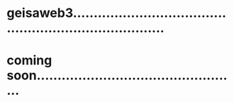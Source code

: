 # geisaweb3...........................................................................
# coming soon.................................................
